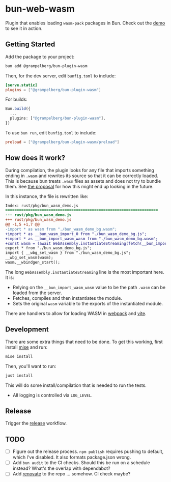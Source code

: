 # bun-web-wasm

Plugin that enables loading `wasm-pack` packages in Bun. Check out the
[demo](demo) to see it in action.

## Getting Started

Add the package to your project:

```sh
bun add @grampelberg/bun-plugin-wasm
```

Then, for the dev server, edit `bunfig.toml` to include:

```toml
[serve.static]
plugins = ["@grampelberg/bun-plugin-wasm"]
```

For builds:

```ts
Bun.build({
  ...
  plugins: ["@grampelberg/bun-plugin-wasm"],
})
```

To use `bun run`, edit `bunfig.toml` to include:

```toml
preload = ["@grampelberg/bun-plugin-wasm/preload"]
```

## How does it work?

During compilation, the plugin looks for any file that imports something ending
in `.wasm` and rewrites its source so that it can be correctly loaded. This is
because bun treats `.wasm` files as assets and does not try to bundle them. See
[the proposal](https://babeljs.io/docs/babel-plugin-proposal-import-wasm-source)
for how this might end up looking in the future.

In this instance, the file is rewritten like:

```diff
Index: rust/pkg/bun_wasm_demo.js
===================================================================
--- rust/pkg/bun_wasm_demo.js
+++ rust/pkg/bun_wasm_demo.js
@@ -1,5 +1,7 @@
-import * as wasm from "./bun_wasm_demo_bg.wasm";
+import * as __bun_wasm_import_0 from "./bun_wasm_demo_bg.js";
+import * as __bun_import_wasm_wasm from "./bun_wasm_demo_bg.wasm";
+const wasm = (await WebAssembly.instantiateStreaming(fetch(__bun_import_wasm_wasm.default || __bun_import_wasm_wasm), { "./bun_wasm_demo_bg.js": __bun_wasm_import_0 })).instance.exports;
export * from "./bun_wasm_demo_bg.js";
import { __wbg_set_wasm } from "./bun_wasm_demo_bg.js";
__wbg_set_wasm(wasm);
wasm.__wbindgen_start();
```

The long `WebAssembly.instantiateStreaming` line is the most important here. It
is:

- Relying on the `__bun_import_wasm_wasm` value to be the path `.wasm` can be
  loaded from the server.
- Fetches, compiles and then instantiates the module.
- Sets the original `wasm` variable to the exports of the instantiated module.

There are handlers to allow for loading WASM in
[webpack](https://github.com/WebAssembly/esm-integration) and
[vite](https://github.com/Menci/vite-plugin-wasm).

## Development

There are some extra things that need to be done. To get this working, first
install [mise](https://mise.jdx.dev) and run:

```bash
mise install
```

Then, you'll want to run:

```bash
just install
```

This will do some install/compilation that is needed to run the tests.

- All logging is controlled via `LOG_LEVEL`.

## Release

Trigger the [release]() workflow.

## TODO

- [ ] Figure out the release process. `npm publish` requires pushing to default,
      which I've disabled. It also formats package.json wrong.
- [ ] Add `bun audit` to the CI checks. Should this be run on a schedule
      instead? What's the overlap with dependabot?
- [ ] Add [renovate](https://docs.renovatebot.com) to the repo ... somehow. CI
      check maybe?
